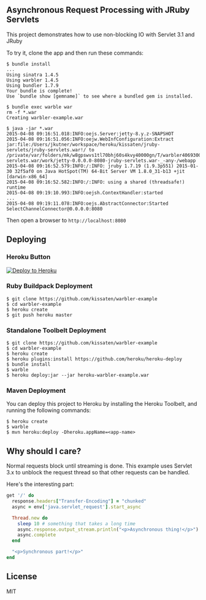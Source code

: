 ## Asynchronous Request Processing with JRuby Servlets

This project demonstrates how to use non-blocking IO with Servlet 3.1 and JRuby

To try it, clone the app and then run these commands:

```sh-session
$ bundle install
...
Using sinatra 1.4.5
Using warbler 1.4.5
Using bundler 1.7.9
Your bundle is complete!
Use `bundle show [gemname]` to see where a bundled gem is installed.

$ bundle exec warble war
rm -f *.war
Creating warbler-example.war

$ java -jar *.war
2015-04-08 09:16:51.018:INFO:oejs.Server:jetty-8.y.z-SNAPSHOT
2015-04-08 09:16:51.056:INFO:oejw.WebInfConfiguration:Extract jar:file:/Users/jkutner/workspace/heroku/kissaten/jruby-servlets/jruby-servlets.war!/ to /private/var/folders/mk/w8gpswvs1tl70bhj60s4kvy40000gn/T/warbler4069300530771564038webroot/jruby-servlets.war/work/jetty-0.0.0.0-8080-jruby-servlets.war-_-any-/webapp
2015-04-08 09:16:52.579:INFO:/:INFO: jruby 1.7.19 (1.9.3p551) 2015-01-30 32f5af0 on Java HotSpot(TM) 64-Bit Server VM 1.8.0_31-b13 +jit [darwin-x86_64]
2015-04-08 09:16:52.582:INFO:/:INFO: using a shared (threadsafe!) runtime
2015-04-08 09:19:10.993:INFO:oejsh.ContextHandler:started
...
2015-04-08 09:19:11.078:INFO:oejs.AbstractConnector:Started SelectChannelConnector@0.0.0.0:8080
```

Then open a browser to `http://localhost:8080`

## Deploying

### Heroku Button

[![Deploy to Heroku](https://www.herokucdn.com/deploy/button.png)](https://heroku.com/deploy)

### Ruby Buildpack Deployment

```sh-session
$ git clone https://github.com/kissaten/warbler-example
$ cd warbler-example
$ heroku create
$ git push heroku master
```

### Standalone Toolbelt Deployment

```sh-session
$ git clone https://github.com/kissaten/warbler-example
$ cd warbler-example
$ heroku create
$ heroku plugins:install https://github.com/heroku/heroku-deploy
$ bundle install
$ warble
$ heroku deploy:jar --jar heroku-warbler-example.war
```

### Maven Deployment

You can deploy this project to Heroku by installing the Heroku Toolbelt, and running the following commands:

```sh-session
$ heroku create
$ warble
$ mvn heroku:deploy -Dheroku.appName=<app-name>
```

## Why should I care?

Normal requests block until streaming is done. This example uses Servlet 3.x to
unblock the request thread so that other requests can be handled.

Here's the interesting part:

```ruby
get '/' do
  response.headers["Transfer-Encoding"] = "chunked"
  async = env['java.servlet_request'].start_async

  Thread.new do
    sleep 10 # something that takes a long time
    async.response.output_stream.println("<p>Asynchronous thing!</p>")
    async.complete
  end

  "<p>Synchronous part!</p>"
end
```

## License

MIT
